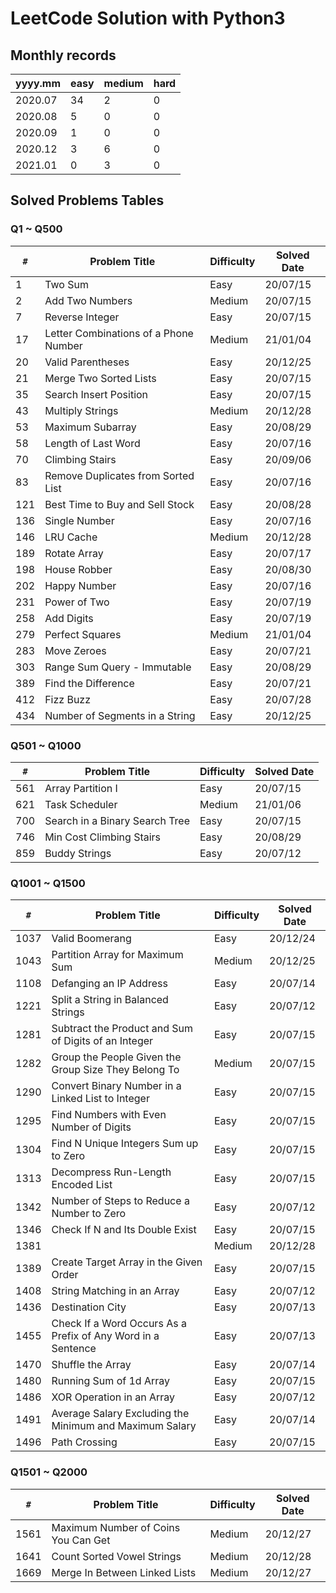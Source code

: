 # LeetCode Solution with Python3

## Monthly records

yyyy.mm | easy | medium | hard
--- | --- | --- | ---
2020.07 | 34 | 2 | 0
2020.08 | 5 | 0 | 0
2020.09 | 1 | 0 | 0
2020.12 | 3 | 6 | 0
2021.01 | 0 | 3 | 0

## Solved Problems Tables

### Q1 ~ Q500

`#` | Problem Title | Difficulty | Solved Date
--- | --- | --- | ---
1 | Two Sum | Easy | 20/07/15
2 | Add Two Numbers | Medium | 20/07/15
7 | Reverse Integer | Easy | 20/07/15
17 | Letter Combinations of a Phone Number | Medium | 21/01/04
20 | Valid Parentheses | Easy | 20/12/25
21 | Merge Two Sorted Lists | Easy | 20/07/15
35 | Search Insert Position | Easy | 20/07/15
43 | Multiply Strings | Medium | 20/12/28
53 | Maximum Subarray | Easy | 20/08/29
58 | Length of Last Word | Easy | 20/07/16
70 | Climbing Stairs | Easy | 20/09/06
83 | Remove Duplicates from Sorted List | Easy | 20/07/16
121 | Best Time to Buy and Sell Stock | Easy | 20/08/28
136 | Single Number | Easy | 20/07/16
146 | LRU Cache | Medium | 20/12/28
189 | Rotate Array | Easy | 20/07/17
198 | House Robber | Easy | 20/08/30
202 | Happy Number | Easy | 20/07/16
231 | Power of Two | Easy | 20/07/19
258 | Add Digits | Easy | 20/07/19
279 | Perfect Squares | Medium | 21/01/04
283 | Move Zeroes | Easy | 20/07/21
303 | Range Sum Query - Immutable | Easy | 20/08/29
389 | Find the Difference | Easy | 20/07/21
412 | Fizz Buzz | Easy | 20/07/28
434 | Number of Segments in a String | Easy | 20/12/25

### Q501 ~ Q1000

`#` | Problem Title | Difficulty | Solved Date
--- | --- | --- | ---
561 | Array Partition I | Easy | 20/07/15
621 | Task Scheduler | Medium | 21/01/06
700 | Search in a Binary Search Tree | Easy | 20/07/15
746 | Min Cost Climbing Stairs | Easy | 20/08/29
859 | Buddy Strings | Easy | 20/07/12

### Q1001 ~ Q1500

`#` | Problem Title | Difficulty | Solved Date
--- | --- | --- | ---
1037 | Valid Boomerang | Easy | 20/12/24
1043 | Partition Array for Maximum Sum | Medium | 20/12/25
1108 | Defanging an IP Address | Easy | 20/07/14
1221 | Split a String in Balanced Strings | Easy | 20/07/12
1281 | Subtract the Product and Sum of Digits of an Integer | Easy | 20/07/15
1282 | Group the People Given the Group Size They Belong To | Medium | 20/07/15
1290 | Convert Binary Number in a Linked List to Integer | Easy | 20/07/15
1295 | Find Numbers with Even Number of Digits | Easy | 20/07/15
1304 | Find N Unique Integers Sum up to Zero | Easy | 20/07/15
1313 | Decompress Run-Length Encoded List | Easy | 20/07/15
1342 | Number of Steps to Reduce a Number to Zero | Easy | 20/07/12
1346 | Check If N and Its Double Exist | Easy | 20/07/15
1381 | | Medium | 20/12/28
1389 | Create Target Array in the Given Order | Easy | 20/07/15
1408 | String Matching in an Array | Easy | 20/07/12
1436 | Destination City | Easy | 20/07/13
1455 | Check If a Word Occurs As a Prefix of Any Word in a Sentence | Easy | 20/07/13
1470 | Shuffle the Array | Easy | 20/07/14
1480 | Running Sum of 1d Array | Easy | 20/07/15
1486 | XOR Operation in an Array | Easy | 20/07/12
1491 | Average Salary Excluding the Minimum and Maximum Salary | Easy | 20/07/14
1496 | Path Crossing | Easy | 20/07/15

### Q1501 ~ Q2000

`#` | Problem Title | Difficulty | Solved Date
--- | --- | --- | ---
1561 | Maximum Number of Coins You Can Get | Medium | 20/12/27
1641 | Count Sorted Vowel Strings | Medium | 20/12/28
1669 | Merge In Between Linked Lists | Medium | 20/12/27
